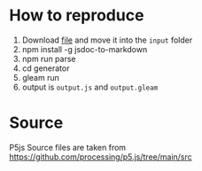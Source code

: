 # How to reproduce

1. Download [file](https://github.com/processing/p5.js/blob/main/src/core/shape/2d_primitives.js) and move it into the `input` folder
2. npm install -g jsdoc-to-markdown
3. npm run parse
4. cd generator
5. gleam run
5. output is `output.js` and `output.gleam`

# Source

P5js Source files are taken from https://github.com/processing/p5.js/tree/main/src